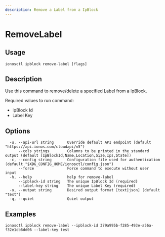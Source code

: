 ```yaml
---
description: Remove a Label from a IpBlock
---
```


# RemoveLabel

## Usage

```text
ionosctl ipblock remove-label [flags]
```

## Description

Use this command to remove/delete a specified Label from a IpBlock.

Required values to run command:

* IpBlock Id
* Label Key

## Options

```text
  -u, --api-url string      Override default API endpoint (default "https://api.ionos.com/cloudapi/v5")
      --cols strings        Columns to be printed in the standard output (default [IpBlockId,Name,Location,Size,Ips,State])
  -c, --config string       Configuration file used for authentication (default "$XDG_CONFIG_HOME/ionosctl/config.json")
      --force               Force command to execute without user input
  -h, --help                help for remove-label
      --ipblock-id string   The unique IpBlock Id (required)
      --label-key string    The unique Label Key (required)
  -o, --output string       Desired output format [text|json] (default "text")
  -q, --quiet               Quiet output
```

## Examples

```text
ionosctl ipblock remove-label --ipblock-id 379a995b-f285-493e-a56a-f32e1cb6dd06 --label-key test
```

